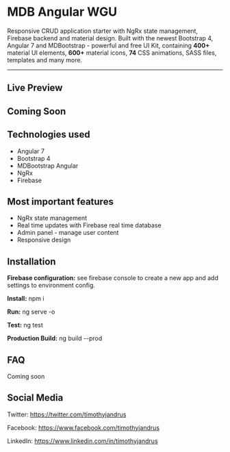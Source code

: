 # MDB Angular WGU

Responsive CRUD application starter with NgRx state management, Firebase backend and material design. Built with the newest Bootstrap 4, Angular 7 and MDBootstrap - powerful and free UI Kit, containing **400+** material UI elements, **600+** material icons, **74** CSS animations, SASS files, templates and many more.

________

## Live Preview

## Coming Soon

## Technologies used

* Angular 7
* Bootstrap 4
* MDBootstrap Angular
* NgRx
* Firebase

## Most important features

* NgRx state management
* Real time updates with Firebase real time database
* Admin panel - manage user content
* Responsive design

## Installation

**Firebase configuration:**
see firebase console to create a new app and add settings to environment config.

**Install:**
npm i

**Run:**
ng serve -o

**Test:**
ng test

**Production Build:**
ng build --prod

## FAQ

Coming soon

## Social Media

Twitter: <https://twitter.com/timothyjandrus>

Facebook: <https://www.facebook.com/timothyjandrus>

LinkedIn: <https://www.linkedin.com/in/timothyjandrus>
